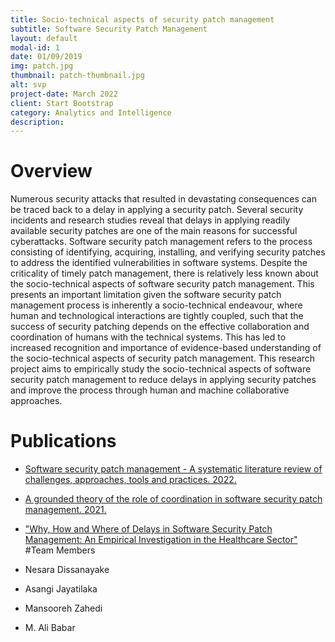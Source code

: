 ```yaml
---
title: Socio-technical aspects of security patch management
subtitle: Software Security Patch Management
layout: default
modal-id: 1
date: 01/09/2019
img: patch.jpg
thumbnail: patch-thumbnail.jpg
alt: svp
project-date: March 2022
client: Start Bootstrap
category: Analytics and Intelligence
description: 
---
```


# Overview

Numerous security attacks that resulted in devastating consequences can be traced back to a delay in applying a security patch. Several security incidents and research studies reveal that delays in applying readily available security patches are one of the main reasons for successful cyberattacks. Software security patch management refers to the process consisting of identifying, acquiring, installing, and verifying security patches to address the identified vulnerabilities in software systems. Despite the criticality of timely patch management, there is relatively less known about the socio-technical aspects of software security patch management. This presents an important limitation given the software security patch management process is inherently a socio-technical endeavour, where human and technological interactions are tightly coupled, such that the success of security patching depends on the effective collaboration and coordination of humans with the technical systems. This has led to increased recognition and importance of evidence-based understanding of the socio-technical aspects of security patch management. This research project aims to empirically study the socio-technical aspects of software security patch management to reduce delays in applying security patches and improve the process through human and machine collaborative approaches.


# Publications

- [Software security patch management - A systematic literature review of challenges, approaches, tools and practices. 2022.](https://www.sciencedirect.com/science/article/pii/S0950584921002147?via%3Dihub)  
- [A grounded theory of the role of coordination in software security patch management. 2021.](https://dl.acm.org/doi/10.1145/3468264.3468595) 
- ["Why, How and Where of Delays in Software Security Patch Management: An Empirical Investigation in the Healthcare Sector"](URL)
#Team Members


- Nesara Dissanayake
- Asangi Jayatilaka
- Mansooreh Zahedi
- M. Ali Babar
